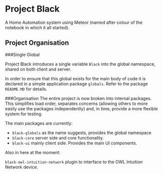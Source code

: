 Project Black
=============

A Home Automation system using Meteor (named after colour of the notebook in which it all started).

Project Organisation
--------------------

###Single Global

Project Black introduces a single variable `Black` into the global namespace, shared on both client and server. 

In order to ensure that this global exists for the main body of code it is declared in a simple application package
`globals`. Refer to the package `README.MD` for details.


###Organisation
The entire project is now broken into internal packages. This simplifies load order, separates concerns (allowing
others to more easily use the packages independently) and, in time, provide a more flexible system for testing.

The main packages are currently:


- `black-globals` as the name suggests, provides the global namespace
- `black-core` server side and core functionality.
- `black-ui` mainly client side. Provides the main UI components.

Also in here at the moment:

`black-owl-intuition-network` plugin to interface to the OWL Intuition Network device.